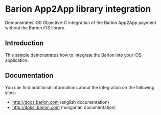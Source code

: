 # Barion App2App library integration

Demonstrates iOS Objective-C integration of the
Barion App2App payment without the Barion iOS library.

Introduction
------------

This sample demonstrates how to integrate the Barion into your iOS application. 

Documentation
-------
You can find additional informations about the integration on the following sites:
- http://docs.barion.com (english documentation)
- http://doksi.barion.com (hungarian documentation)
